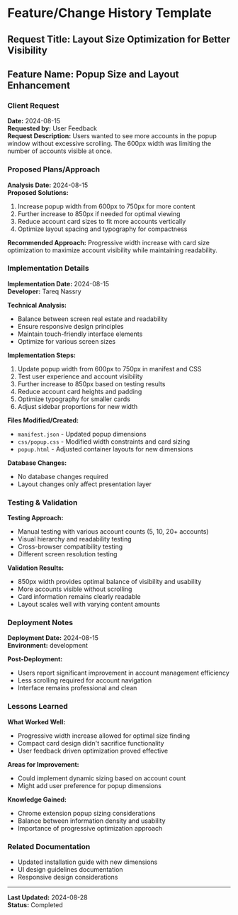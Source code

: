 # Feature/Change History Template

## Request Title: Layout Size Optimization for Better Visibility

## Feature Name: Popup Size and Layout Enhancement

### Client Request
**Date:** 2024-08-15  
**Requested by:** User Feedback  
**Request Description:**
Users wanted to see more accounts in the popup window without excessive scrolling. The 600px width was limiting the number of accounts visible at once.

### Proposed Plans/Approach
**Analysis Date:** 2024-08-15  
**Proposed Solutions:**
1. Increase popup width from 600px to 750px for more content
2. Further increase to 850px if needed for optimal viewing
3. Reduce account card sizes to fit more accounts vertically
4. Optimize layout spacing and typography for compactness

**Recommended Approach:**
Progressive width increase with card size optimization to maximize account visibility while maintaining readability.

### Implementation Details
**Implementation Date:** 2024-08-15  
**Developer:** Tareq Nassry  

**Technical Analysis:**
- Balance between screen real estate and readability
- Ensure responsive design principles
- Maintain touch-friendly interface elements
- Optimize for various screen sizes

**Implementation Steps:**
1. Update popup width from 600px to 750px in manifest and CSS
2. Test user experience and account visibility
3. Further increase to 850px based on testing results
4. Reduce account card heights and padding
5. Optimize typography for smaller cards
6. Adjust sidebar proportions for new width

**Files Modified/Created:**
- `manifest.json` - Updated popup dimensions
- `css/popup.css` - Modified width constraints and card sizing
- `popup.html` - Adjusted container layouts for new dimensions

**Database Changes:**
- No database changes required
- Layout changes only affect presentation layer

### Testing & Validation
**Testing Approach:**
- Manual testing with various account counts (5, 10, 20+ accounts)
- Visual hierarchy and readability testing
- Cross-browser compatibility testing
- Different screen resolution testing

**Validation Results:**
- 850px width provides optimal balance of visibility and usability
- More accounts visible without scrolling
- Card information remains clearly readable
- Layout scales well with varying content amounts

### Deployment Notes
**Deployment Date:** 2024-08-15  
**Environment:** development  

**Post-Deployment:**
- Users report significant improvement in account management efficiency
- Less scrolling required for account navigation
- Interface remains professional and clean

### Lessons Learned
**What Worked Well:**
- Progressive width increase allowed for optimal size finding
- Compact card design didn't sacrifice functionality
- User feedback driven optimization proved effective

**Areas for Improvement:**
- Could implement dynamic sizing based on account count
- Might add user preference for popup dimensions

**Knowledge Gained:**
- Chrome extension popup sizing considerations
- Balance between information density and usability
- Importance of progressive optimization approach

### Related Documentation
- Updated installation guide with new dimensions
- UI design guidelines documentation
- Responsive design considerations

---
**Last Updated:** 2024-08-28  
**Status:** Completed